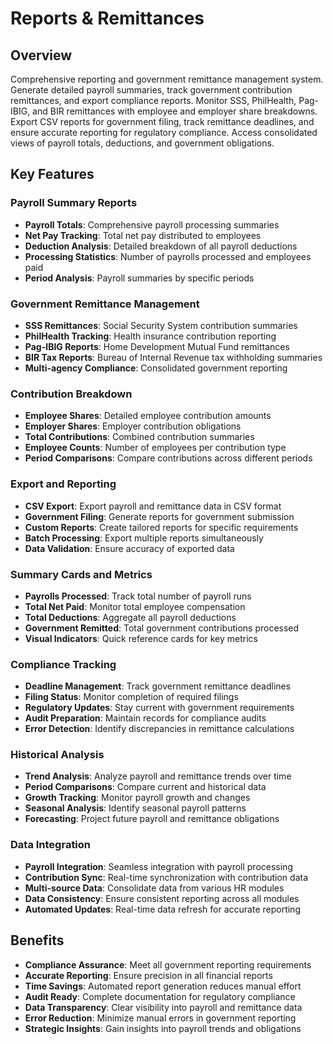 # Reports & Remittances

## Overview
Comprehensive reporting and government remittance management system. Generate detailed payroll summaries, track government contribution remittances, and export compliance reports. Monitor SSS, PhilHealth, Pag-IBIG, and BIR remittances with employee and employer share breakdowns. Export CSV reports for government filing, track remittance deadlines, and ensure accurate reporting for regulatory compliance. Access consolidated views of payroll totals, deductions, and government obligations.

## Key Features

### Payroll Summary Reports
- **Payroll Totals**: Comprehensive payroll processing summaries
- **Net Pay Tracking**: Total net pay distributed to employees
- **Deduction Analysis**: Detailed breakdown of all payroll deductions
- **Processing Statistics**: Number of payrolls processed and employees paid
- **Period Analysis**: Payroll summaries by specific periods

### Government Remittance Management
- **SSS Remittances**: Social Security System contribution summaries
- **PhilHealth Tracking**: Health insurance contribution reporting
- **Pag-IBIG Reports**: Home Development Mutual Fund remittances
- **BIR Tax Reports**: Bureau of Internal Revenue tax withholding summaries
- **Multi-agency Compliance**: Consolidated government reporting

### Contribution Breakdown
- **Employee Shares**: Detailed employee contribution amounts
- **Employer Shares**: Employer contribution obligations
- **Total Contributions**: Combined contribution summaries
- **Employee Counts**: Number of employees per contribution type
- **Period Comparisons**: Compare contributions across different periods

### Export and Reporting
- **CSV Export**: Export payroll and remittance data in CSV format
- **Government Filing**: Generate reports for government submission
- **Custom Reports**: Create tailored reports for specific requirements
- **Batch Processing**: Export multiple reports simultaneously
- **Data Validation**: Ensure accuracy of exported data

### Summary Cards and Metrics
- **Payrolls Processed**: Track total number of payroll runs
- **Total Net Paid**: Monitor total employee compensation
- **Total Deductions**: Aggregate all payroll deductions
- **Government Remitted**: Total government contributions processed
- **Visual Indicators**: Quick reference cards for key metrics

### Compliance Tracking
- **Deadline Management**: Track government remittance deadlines
- **Filing Status**: Monitor completion of required filings
- **Regulatory Updates**: Stay current with government requirements
- **Audit Preparation**: Maintain records for compliance audits
- **Error Detection**: Identify discrepancies in remittance calculations

### Historical Analysis
- **Trend Analysis**: Analyze payroll and remittance trends over time
- **Period Comparisons**: Compare current and historical data
- **Growth Tracking**: Monitor payroll growth and changes
- **Seasonal Analysis**: Identify seasonal payroll patterns
- **Forecasting**: Project future payroll and remittance obligations

### Data Integration
- **Payroll Integration**: Seamless integration with payroll processing
- **Contribution Sync**: Real-time synchronization with contribution data
- **Multi-source Data**: Consolidate data from various HR modules
- **Data Consistency**: Ensure consistent reporting across all modules
- **Automated Updates**: Real-time data refresh for accurate reporting

## Benefits
- **Compliance Assurance**: Meet all government reporting requirements
- **Accurate Reporting**: Ensure precision in all financial reports
- **Time Savings**: Automated report generation reduces manual effort
- **Audit Ready**: Complete documentation for regulatory compliance
- **Data Transparency**: Clear visibility into payroll and remittance data
- **Error Reduction**: Minimize manual errors in government reporting
- **Strategic Insights**: Gain insights into payroll trends and obligations